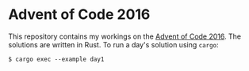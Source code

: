 # Advent of Code 2016

This repository contains my workings on the [Advent of Code 2016][aoc]. The solutions are written in Rust. To run a day's solution using `cargo`:

    $ cargo exec --example day1

 [aoc]: http://adventofcode.com/2016/